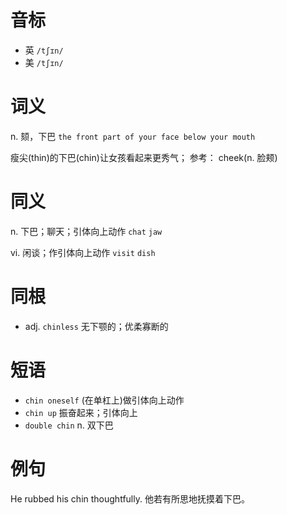 # 音标

- 英 `/tʃɪn/`
- 美 `/tʃɪn/`

# 词义

n. 颏，下巴
`the front part of your face below your mouth`



瘦尖(thin)的下巴(chin)让女孩看起来更秀气； 参考： cheek(n. 脸颊)

# 同义

n. 下巴；聊天；引体向上动作
`chat` `jaw`

vi. 闲谈；作引体向上动作
`visit` `dish`

# 同根

- adj. `chinless` 无下颚的；优柔寡断的

# 短语

- `chin oneself` (在单杠上)做引体向上动作
- `chin up` 振奋起来；引体向上
- `double chin` n. 双下巴

# 例句

He rubbed his chin thoughtfully.
他若有所思地抚摸着下巴。


